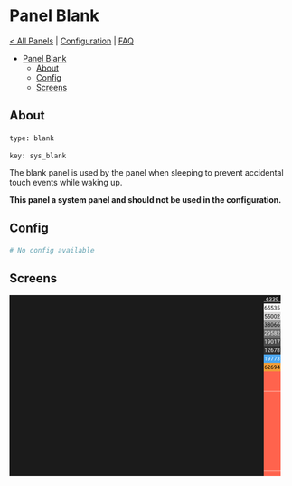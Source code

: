 # Panel Blank

[< All Panels](README.md) | [Configuration](../Config.md) | [FAQ](../FAQ.md)

- [Panel Blank](#panel-blank)
  - [About](#about)
  - [Config](#config)
  - [Screens](#screens)

## About

`type: blank`

`key: sys_blank`

The blank panel is used by the panel when sleeping to prevent accidental touch events while waking up.

**This panel a system panel and should not be used in the configuration.**

## Config

```yaml
# No config available
```

## Screens

![Panel Blank](../assets/panel_blank.png)
